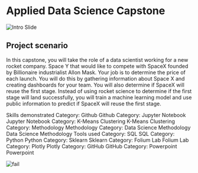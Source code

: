 
# Applied Data Science Capstone

![Intro Slide](https://github.com/user-attachments/assets/fd0cb380-837f-49c4-bd9e-a6ad944dc975)

## Project scenario

In this capstone, you will take the role of a data scientist working for a new rocket company. Space Y that would like to compete with SpaceX founded by Billionaire industrialist Allon Mask. Your job is to determine the price of each launch. You will do this by gathering information about Space X and creating dashboards for your team. You will also determine if SpaceX will reuse the first stage. Instead of using rocket science to determine if the first stage will land successfully, you will train a machine learning model and use public information to predict if SpaceX will reuse the first stage.

Skills demonstrated
Category: Github
Github
Category: Jupyter Notebook
Jupyter Notebook
Category: K-Means Clustering
K-Means Clustering
Category: Methodology
Methodology
Category: Data Science Methodology
Data Science Methodology
Tools used
Category: SQL
SQL
Category: Python
Python
Category: Sklearn
Sklearn
Category: Folium Lab
Folium Lab
Category: Plotly
Plotly
Category: GitHub
GitHub
Category: Powerpoint
Powerpoint


![fail](https://github.com/user-attachments/assets/4dfabf35-5968-4619-87c9-c2c1b42891fe)
